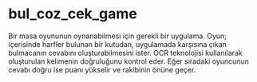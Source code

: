 # bul_coz_cek_game

Bir masa oyununun oynanabilmesi için gerekli bir uygulama. Oyun; içerisinde harfler bulunan bir kutudan, uygulamada karşısına çıkan bulmacanın cevabını oluşturabilmesini ister. OCR teknolojisi kullanılarak oluşturulan kelimenin doğruluğunu kontrol eder. Eğer sıradaki oyuncunun  cevabı doğru ise puanı yükselir ve rakibinin önüne geçer.

